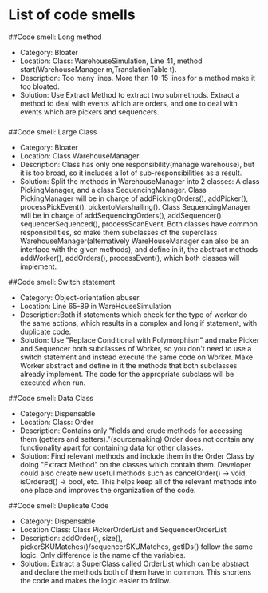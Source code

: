 # List of code smells

##Code smell: Long method
* Category: Bloater
* Location: Class: WarehouseSimulation, Line 41, method  start(WarehouseManager m,TranslationTable t).
* Description: Too many lines. More than 10-15 lines for a method make it too bloated.
* Solution: Use Extract Method to extract two submethods. Extract a method to deal with events which are orders,
and one to deal with
events which are pickers and sequencers.
###
##Code smell: Large Class
* Category: Bloater
* Location: Class WarehouseManager
* Description: Class has only one responsibility(manage warehouse), but it is too broad,
so it includes a lot of sub-responsibilities as a result.
* Solution: Split the methods in WarehouseManager into 2 classes: A class PickingManager, and a class SequencingManager.
Class PickingManager will be in charge of addPickingOrders(), addPicker(), processPickEvent(), pickertoMarshalling().
Class SequencingManager will be in charge of addSequencingOrders(), addSequencer() sequencerSequenced(), processScanEvent.
Both classes have common responsibilities, so make them subclasses of the superclass WarehouseManager(alternatively
WareHouseManager can also be an interface with the given methods), and define
in it, the abstract methods addWorker(), addOrders(), processEvent(), which both classes will implement.



##Code smell: Switch statement
* Category: Object-orientation abuser.
* Location: Line 65-89 in WareHouseSimulation
* Description:Both if statements which check for the type of worker do the same actions, which results in a complex
and long if statement, with duplicate code.
* Solution: Use "Replace Conditional with Polymorphism" and make Picker and Sequencer both subclasses of Worker,
so you don't need to use a switch statement and instead execute the same code on Worker.
Make Worker abstract and define in it the methods that both subclasses already implement.
The code for the appropriate subclass will be executed when run.


##Code smell: Data Class
* Category: Dispensable
* Location: Class: Order
* Description: Contains only "fields and crude methods for accessing them (getters and setters)."(sourcemaking)
Order does not contain any functionality apart for containing data for other classes.
* Solution: Find relevant methods and include them in the Order Class by doing "Extract Method" on the classes which
contain them. Developer could also create new useful methods such as cancelOrder() -> void, isOrdered() -> bool, etc.
This helps keep all of the relevant methods into one place and improves the organization of the code.


##Code smell: Duplicate Code
* Category: Dispensable
* Location Class: Class PickerOrderList and SequencerOrderList
* Description: addOrder(), size(), pickerSKUMatches()/sequencerSKUMatches, getIDs() follow the same logic. Only
difference is the name of the variables.
* Solution: Extract a SuperClass called OrderList which can be abstract and
declare the methods both of them have in common. This shortens the code and makes the logic easier to follow.

